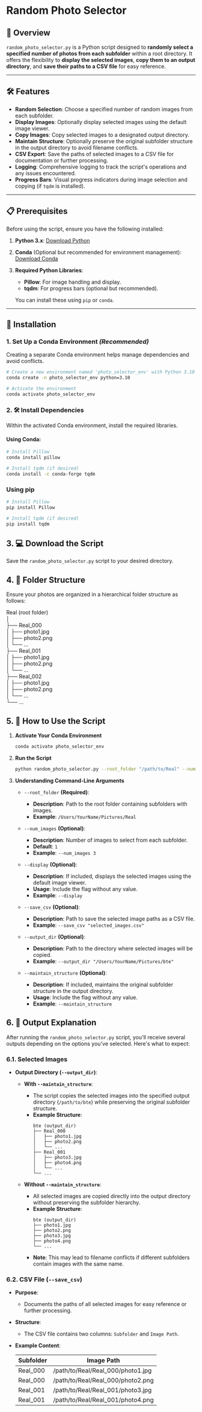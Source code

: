 # Random Photo Selector

## 📌 Overview

`random_photo_selector.py` is a Python script designed to **randomly select a specified number of photos from each subfolder** within a root directory. It offers the flexibility to **display the selected images**, **copy them to an output directory**, and **save their paths to a CSV file** for easy reference.

---

## 🛠️ Features

- **Random Selection**: Choose a specified number of random images from each subfolder.
- **Display Images**: Optionally display selected images using the default image viewer.
- **Copy Images**: Copy selected images to a designated output directory.
- **Maintain Structure**: Optionally preserve the original subfolder structure in the output directory to avoid filename conflicts.
- **CSV Export**: Save the paths of selected images to a CSV file for documentation or further processing.
- **Logging**: Comprehensive logging to track the script's operations and any issues encountered.
- **Progress Bars**: Visual progress indicators during image selection and copying (if `tqdm` is installed).

---

## 📋 Prerequisites

Before using the script, ensure you have the following installed:

1. **Python 3.x**: [Download Python](https://www.python.org/downloads/)

2. **Conda** (Optional but recommended for environment management): [Download Conda](https://docs.conda.io/en/latest/miniconda.html)

3. **Required Python Libraries**:
   - **Pillow**: For image handling and display.
   - **tqdm**: For progress bars (optional but recommended).
   
   You can install these using `pip` or `conda`.

---

## 🧰 Installation

### 1. **Set Up a Conda Environment** *(Recommended)*

Creating a separate Conda environment helps manage dependencies and avoid conflicts.

```bash
# Create a new environment named 'photo_selector_env' with Python 3.10
conda create -n photo_selector_env python=3.10

# Activate the environment
conda activate photo_selector_env
```

### 2. 🛠️ Install Dependencies

Within the activated Conda environment, install the required libraries.

#### Using Conda:

```bash
# Install Pillow
conda install pillow

# Install tqdm (if desired)
conda install -c conda-forge tqdm
```
### Using pip

```bash
# Install Pillow
pip install Pillow

# Install tqdm (if desired)
pip install tqdm
```

## 3. 💻 Download the Script

Save the `random_photo_selector.py` script to your desired directory.

## 4. 📂 Folder Structure

Ensure your photos are organized in a hierarchical folder structure as follows:

Real (root folder)\
│\
├── Real_000\
│   ├── photo1.jpg\
│   ├── photo2.png\
│   └── ...\
├── Real_001\
│   ├── photo1.jpg\
│   ├── photo2.png\
│   └── ...\
├── Real_002\
│   ├── photo1.jpg\
│   ├── photo2.png\
│   └── ...\
└── ...

## 5. 🚀 How to Use the Script

1. **Activate Your Conda Environment**

    ```bash
    conda activate photo_selector_env
    ```

2. **Run the Script**

    ```bash
    python random_photo_selector.py --root_folder "/path/to/Real" --num_images 2 --display --save_csv "selected_images.csv" --output_dir "/path/to/bte" --maintain_structure
    ```

3. **Understanding Command-Line Arguments**

    - `--root_folder` **(Required)**:
      - **Description**: Path to the root folder containing subfolders with images.
      - **Example**: `/Users/YourName/Pictures/Real`
    
    - `--num_images` **(Optional)**:
      - **Description**: Number of images to select from each subfolder.
      - **Default**: `1`
      - **Example**: `--num_images 3`
    
    - `--display` **(Optional)**:
      - **Description**: If included, displays the selected images using the default image viewer.
      - **Usage**: Include the flag without any value.
      - **Example**: `--display`
    
    - `--save_csv` **(Optional)**:
      - **Description**: Path to save the selected image paths as a CSV file.
      - **Example**: `--save_csv "selected_images.csv"`
    
    - `--output_dir` **(Optional)**:
      - **Description**: Path to the directory where selected images will be copied.
      - **Example**: `--output_dir "/Users/YourName/Pictures/bte"`
    
    - `--maintain_structure` **(Optional)**:
      - **Description**: If included, maintains the original subfolder structure in the output directory.
      - **Usage**: Include the flag without any value.
      - **Example**: `--maintain_structure`

## 6. 📂 Output Explanation

After running the `random_photo_selector.py` script, you'll receive several outputs depending on the options you've selected. Here's what to expect:

### 6.1. **Selected Images**

- **Output Directory (`--output_dir`)**:
  - **With `--maintain_structure`**:
    - The script copies the selected images into the specified output directory (`/path/to/bte`) while preserving the original subfolder structure.
    - **Example Structure**:
      ```
      bte (output_dir)
      ├── Real_000
      │   ├── photo1.jpg
      │   ├── photo2.png
      │   └── ...
      ├── Real_001
      │   ├── photo3.jpg
      │   ├── photo4.png
      │   └── ...
      └── ...
      ```
  
  - **Without `--maintain_structure`**:
    - All selected images are copied directly into the output directory without preserving the subfolder hierarchy.
    - **Example Structure**:
      ```
      bte (output_dir)
      ├── photo1.jpg
      ├── photo2.png
      ├── photo3.jpg
      ├── photo4.png
      └── ...
      ```
    - **Note**: This may lead to filename conflicts if different subfolders contain images with the same name.

### 6.2. **CSV File (`--save_csv`)**

- **Purpose**:
  - Documents the paths of all selected images for easy reference or further processing.
  
- **Structure**:
  - The CSV file contains two columns: `Subfolder` and `Image Path`.
  
- **Example Content**:
  
  | Subfolder | Image Path                              |
  |-----------|-----------------------------------------|
  | Real_000  | /path/to/Real/Real_000/photo1.jpg       |
  | Real_000  | /path/to/Real/Real_000/photo2.png       |
  | Real_001  | /path/to/Real/Real_001/photo3.jpg       |
  | Real_001  | /path/to/Real/Real_001/photo4.png       |
  
